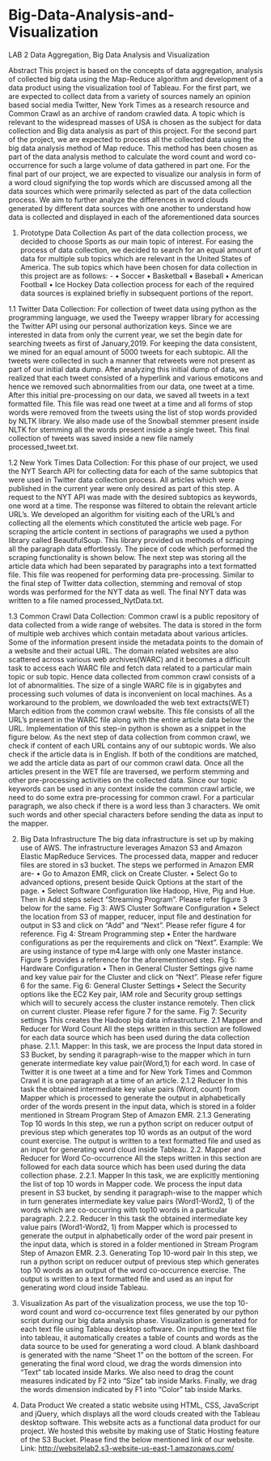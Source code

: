 # Big-Data-Analysis-and-Visualization

LAB 2
Data Aggregation, Big Data Analysis and Visualization

Abstract
This project is based on the concepts of data aggregation, analysis of collected big data using the Map-Reduce algorithm and development of a data product using the visualization tool of Tableau. For the first part, we are expected to collect data from a variety of sources namely an opinion based social media Twitter, New York Times as a research resource and Common Crawl as an archive of random crawled data. A topic which is relevant to the widespread masses of USA is chosen as the subject for data collection and Big data analysis as part of this project. For the second part of the project, we are expected to process all the collected data using the big data analysis method of Map reduce. This method has been chosen as part of the data analysis method to calculate the word count and word co-occurrence for such a large volume of data gathered in part one. For the final part of our project, we are expected to visualize our analysis in form of a word cloud signifying the top words which are discussed among all the data sources which were primarily selected as part of the data collection process. We aim to further analyze the differences in word clouds generated by different data sources with one another to understand how data is collected and displayed in each of the aforementioned data sources
1. Prototype Data Collection
As part of the data collection process, we decided to choose Sports as our main topic of interest. For easing the process of data collection, we decided to search for an equal amount of data for multiple sub topics which are relevant in the United States of America. The sub topics which have been chosen for data collection in this project are as follows: -
• Soccer
• Basketball
• Baseball
• American Football
• Ice Hockey
Data collection process for each of the required data sources is explained briefly in subsequent
portions of the report.

1.1 Twitter Data Collection:
For collection of tweet data using python as the programming language, we used the Tweepy wrapper library for accessing the Twitter API using our personal authorization keys. Since we are interested in data from only the current year, we set the begin date for searching tweets as first of January,2019. For keeping the data consistent, we mined for an equal amount of 5000 tweets for each subtopic. All the tweets were collected in such a manner that retweets were not present as part of our initial data dump.
After analyzing this initial dump of data, we realized that each tweet consisted of a hyperlink and various emoticons and hence we removed such abnormalities from our data, one tweet at a time. After this initial pre-processing on our data, we saved all tweets in a text formatted file. This file was read one tweet at a time and all forms of stop words were removed from the tweets using the
list of stop words provided by NLTK library. We also made use of the Snowball stemmer present inside NLTK for stemming all the words present inside a single tweet. This final collection of tweets was saved inside a new file namely processed_tweet.txt.

1.2 New York Times Data Collection:
For this phase of our project, we used the NYT Search API for collecting data for each of the same subtopics that were used in Twitter data collection process. All articles which were published in the current year were only desired as part of this step. A request to the NYT API was made with the desired subtopics as keywords, one word at a time. The response was filtered to obtain the relevant article URL’s. We developed an algorithm for visiting each of the URL’s and collecting all the elements which constituted the article web page. For scraping the article content in sections of paragraphs we used a python library called BeautifulSoup. This library provided us methods of scraping all the paragraph data effortlessly. The piece of code which performed the scraping functionality is shown below.
The next step was storing all the article data which had been separated by paragraphs into a text formatted file. This file was reopened for performing data pre-processing. Similar to the final step of Twitter data collection, stemming and removal of stop words was performed for the NYT data as well. The final NYT data was written to a file named processed_NytData.txt.

1.3 Common Crawl Data Collection:
Common crawl is a public repository of data collected from a wide range of websites. The data is stored in the form of multiple web archives which contain metadata about various articles. Some of the information present inside the metadata points to the domain of a website and their actual URL. The domain related websites are also scattered across various web archives(WARC) and it becomes a difficult task to access each WARC file and fetch data related to a particular main topic or sub topic. Hence data collected from common crawl consists of a lot of abnormalities. The size
of a single WARC file is in gigabytes and processing such volumes of data is inconvenient on local machines.
As a workaround to the problem, we downloaded the web text extracts(WET) March edition from the common crawl website. This file consists of all the URL’s present in the WARC file along with the entire article data below the URL. Implementation of this step-in python is shown as a snippet in the figure below.
As the next step of data collection from common crawl, we check if content of each URL contains any of our subtopic words. We also check if the article data is in English. If both of the conditions are matched, we add the article data as part of our common crawl data. Once all the articles present in the WET file are traversed, we perform stemming and other pre-processing activities on the collected data. Since our topic keywords can be used in any context inside the common crawl article, we need to do some extra pre-processing for common crawl. For a particular paragraph, we also check if there is a word less than 3 characters. We omit such words and other special characters before sending the data as input to the mapper.

2. Big Data Infrastructure
The big data infrastructure is set up by making use of AWS. The infrastructure leverages Amazon S3 and Amazon Elastic MapReduce Services. The processed data, mapper and reducer files are stored in s3 bucket. The steps we performed in Amazon EMR are-
• Go to Amazon EMR, click on Create Cluster.
• Select Go to advanced options, present beside Quick Options at the start of the page.
• Select Software Configuration like Hadoop, Hive, Pig and Hue. Then in Add steps select “Streaming Program”. Please refer figure 3 below for the same.
Fig 3: AWS Cluster Software Configuration
• Select the location from S3 of mapper, reducer, input file and destination for output in S3 and click on “Add” and “Next”. Please refer figure 4 for reference.
Fig 4: Stream Programming step
• Enter the hardware configurations as per the requirements and click on “Next”. Example: We are using instance of type m4.large with only one Master instance. Figure 5 provides a reference for the aforementioned step.
Fig 5: Hardware Configuration
• Then in General Cluster Settings give name and key value pair for the Cluster and click on “Next”. Please refer figure 6 for the same.
Fig 6: General Cluster Settings
• Select the Security options like the EC2 Key pair, IAM role and Security group settings which will to securely access the cluster instance remotely. Then click on current cluster. Please refer figure 7 for the same.
Fig 7: Security settings
This creates the Hadoop big data infrastructure.
2.1 Mapper and Reducer for Word Count
All the steps written in this section are followed for each data source which has been used during the data collection phase.
2.1.1. Mapper:
In this task, we are process the Input data stored in S3 Bucket, by sending it paragraph-wise to the mapper which in turn generate intermediate key value pair(Word,1) for each word. In case of Twitter it is one tweet at a time and for New York Times and Common Crawl it is one paragraph at a time of an article.
2.1.2 Reducer
In this task the obtained intermediate key value pairs (Word, count) from Mapper which is processed to generate the output in alphabetically order of the words present in the input data, which is stored in a folder mentioned in Stream Program Step of Amazon EMR.
2.1.3 Generating Top 10 words
In this step, we run a python script on reducer output of previous step which generates top 10 words as an output of the word count exercise. The output is written to a text formatted file and used as an input for generating word cloud inside Tableau.
2.2. Mapper and Reducer for Word Co-occurrence
All the steps written in this section are followed for each data source which has been used during the data collection phase.
2.2.1. Mapper
In this task, we are explicitly mentioning the list of top 10 words in Mapper code. We process the input data present in S3 bucket, by sending it paragraph-wise to the mapper which in turn generates intermediate key value pairs (Word1-Word2, 1) of the words which are co-occurring with top10 words in a particular paragraph.
2.2.2. Reducer
In this task the obtained intermediate key value pairs (Word1-Word2, 1) from Mapper which is processed to generate the output in alphabetically order of the word pair present in the input data, which is stored in a folder mentioned in Stream Program Step of Amazon EMR.
2.3. Generating Top 10-word pair
In this step, we run a python script on reducer output of previous step which generates top 10 words as an output of the word co-occurrence exercise. The output is written to a text formatted file and used as an input for generating word cloud inside Tableau.

3. Visualization
As part of the visualization process, we use the top 10-word count and word co-occurrence text files generated by our python script during our big data analysis phase. Visualization is generated for each text file using Tableau desktop software. On inputting the text file into tableau, it automatically creates a table of counts and words as the data source to be used for generating a word cloud. A blank dashboard is generated with the name “Sheet 1” on the bottom of the screen.
For generating the final word cloud, we drag the words dimension into “Text” tab located inside Marks. We also need to drag the count measures indicated by F2 into “Size” tab inside Marks. Finally, we drag the words dimension indicated by F1 into “Color” tab inside Marks.

4. Data Product
We created a static website using HTML, CSS, JavaScript and jQuery, which displays all the word clouds created with the Tableau desktop software. This website acts as a functional data product for our project.
We hosted this website by making use of Static Hosting feature of the S3 Bucket. Please find the below mentioned link of our website.
Link: http://websitelab2.s3-website-us-east-1.amazonaws.com/
